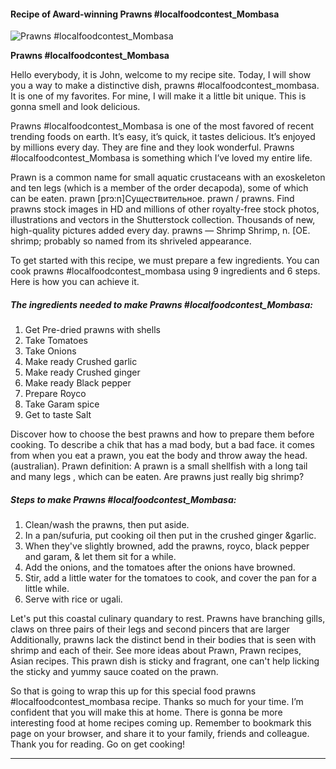             

#### Recipe of Award-winning Prawns #localfoodcontest\_Mombasa

![Prawns #localfoodcontest_Mombasa](https://img-global.cpcdn.com/recipes/1290e283cf01ad47/751x532cq70/prawns-localfoodcontest_mombasa-recipe-main-photo.jpg)

**Prawns #localfoodcontest\_Mombasa**

Hello everybody, it is John, welcome to my recipe site. Today, I will show you a way to make a distinctive dish, prawns #localfoodcontest\_mombasa. It is one of my favorites. For mine, I will make it a little bit unique. This is gonna smell and look delicious.

Prawns #localfoodcontest\_Mombasa is one of the most favored of recent trending foods on earth. It’s easy, it’s quick, it tastes delicious. It’s enjoyed by millions every day. They are fine and they look wonderful. Prawns #localfoodcontest\_Mombasa is something which I’ve loved my entire life.

Prawn is a common name for small aquatic crustaceans with an exoskeleton and ten legs (which is a member of the order decapoda), some of which can be eaten. prawn \[prɔ:n\]Существительное. prawn / prawns. Find prawns stock images in HD and millions of other royalty-free stock photos, illustrations and vectors in the Shutterstock collection. Thousands of new, high-quality pictures added every day. prawns — Shrimp Shrimp, n. \[OE. shrimp; probably so named from its shriveled appearance.

To get started with this recipe, we must prepare a few ingredients. You can cook prawns #localfoodcontest\_mombasa using 9 ingredients and 6 steps. Here is how you can achieve it.

##### The ingredients needed to make Prawns #localfoodcontest\_Mombasa:

1.  Get Pre-dried prawns with shells
2.  Take Tomatoes
3.  Take Onions
4.  Make ready Crushed garlic
5.  Make ready Crushed ginger
6.  Make ready Black pepper
7.  Prepare Royco
8.  Take Garam spice
9.  Get to taste Salt

Discover how to choose the best prawns and how to prepare them before cooking. To describe a chik that has a mad body, but a bad face. it comes from when you eat a prawn, you eat the body and throw away the head. (australian). Prawn definition: A prawn is a small shellfish with a long tail and many legs , which can be eaten. Are prawns just really big shrimp?

##### Steps to make Prawns #localfoodcontest\_Mombasa:

1.  Clean/wash the prawns, then put aside.
2.  In a pan/sufuria, put cooking oil then put in the crushed ginger &garlic.
3.  When they've slightly browned, add the prawns, royco, black pepper and garam, & let them sit for a while.
4.  Add the onions, and the tomatoes after the onions have browned.
5.  Stir, add a little water for the tomatoes to cook, and cover the pan for a little while.
6.  Serve with rice or ugali.

Let's put this coastal culinary quandary to rest. Prawns have branching gills, claws on three pairs of their legs and second pincers that are larger Additionally, prawns lack the distinct bend in their bodies that is seen with shrimp and each of their. See more ideas about Prawn, Prawn recipes, Asian recipes. This prawn dish is sticky and fragrant, one can't help licking the sticky and yummy sauce coated on the prawn.

So that is going to wrap this up for this special food prawns #localfoodcontest\_mombasa recipe. Thanks so much for your time. I’m confident that you will make this at home. There is gonna be more interesting food at home recipes coming up. Remember to bookmark this page on your browser, and share it to your family, friends and colleague. Thank you for reading. Go on get cooking!

* * *